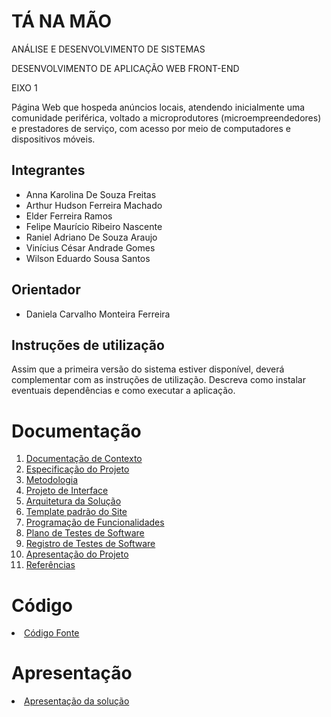 # TÁ NA MÃO

ANÁLISE E DESENVOLVIMENTO DE SISTEMAS

DESENVOLVIMENTO DE APLICAÇÃO WEB FRONT-END

EIXO 1

Página Web que hospeda anúncios locais, atendendo inicialmente uma comunidade periférica, voltado a microprodutores (microempreendedores) e prestadores de serviço, com acesso por meio de computadores e dispositivos móveis.

## Integrantes

* Anna Karolina De Souza Freitas    
* Arthur Hudson Ferreira Machado           
* Elder Ferreira Ramos   
* Felipe Maurício Ribeiro Nascente  
* Raniel Adriano De Souza Araujo     
* Vinícius César Andrade Gomes 
* Wilson Eduardo Sousa Santos

## Orientador

* Daniela Carvalho Monteira Ferreira

## Instruções de utilização

Assim que a primeira versão do sistema estiver disponível, deverá complementar com as instruções de utilização. Descreva como instalar eventuais dependências e como executar a aplicação.

# Documentação

<ol>
<li><a href="docs/01-Documentação de Contexto.md"> Documentação de Contexto</a></li>
<li><a href="docs/02-Especificação do Projeto.md"> Especificação do Projeto</a></li>
<li><a href="docs/03-Metodologia.md"> Metodologia</a></li>
<li><a href="docs/04-Projeto de Interface.md"> Projeto de Interface</a></li>
<li><a href="docs/05-Arquitetura da Solução.md"> Arquitetura da Solução</a></li>
<li><a href="docs/06-Template padrão do Site.md"> Template padrão do Site</a></li>
<li><a href="docs/07-Programação de Funcionalidades.md"> Programação de Funcionalidades</a></li>
<li><a href="docs/08-Plano de Testes de Software.md"> Plano de Testes de Software</a></li>
<li><a href="docs/09-Registro de Testes de Software.md"> Registro de Testes de Software</a></li>
<li><a href="docs/10-Apresentação do Projeto.md"> Apresentação do Projeto</a></li>
<li><a href="docs/11-Referências.md"> Referências</a></li>
</ol>

# Código

<li><a href="src/README.md"> Código Fonte</a></li>

# Apresentação

<li><a href="presentation/README.md"> Apresentação da solução</a></li>
